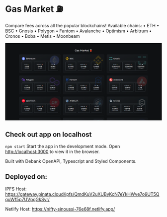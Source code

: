 # Gas Market ⛽

Compare fees across all the popular blockchains!
Available chains: 
• ETH
• BSC
• Gnosis
• Polygon
• Fantom
• Avalanche
• Optimism
• Arbitrum
• Cronos
• Boba
• Metis
• Moonbeam

![alt text](https://github.com/0xfuje/gas-market/blob/major/public/gasmarket.png)
## Check out app on localhost

`npm start`
Start the app in the development mode.
Open [http://localhost:3000](http://localhost:3000) to view it in the browser.

Built with Debank OpenAPI, Typescript and Styled Components.

## Deployed on:

IPFS Host: https://gateway.pinata.cloud/ipfs/QmdKuV2uXUByKcN7eYkHWve7o9UT5QquWf5p7UVpgGkSvr/

Netlify Host: https://nifty-sinoussi-76e68f.netlify.app/
